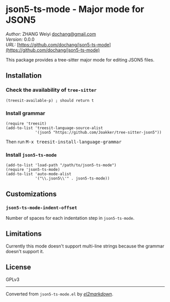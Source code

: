 # json5-ts-mode - Major mode for JSON5

*Author:* ZHANG Weiyi <dochang@gmail.com><br>
*Version:* 0.0.0<br>
*URL:* [https://github.com/dochang/json5-ts-mode](https://github.com/dochang/json5-ts-mode)<br>

This package provides a tree-sitter major mode for editing JSON5 files.

## Installation

### Check the availability of `tree-sitter`

```elisp
(treesit-available-p) ; should return t
```

### Install grammar

```elisp
(require 'treesit)
(add-to-list 'treesit-language-source-alist
             '(json5 "https://github.com/Joakker/tree-sitter-json5"))
```

Then run <kbd>M-x treesit-install-language-grammar</kbd>

### Install `json5-ts-mode`

```elisp
(add-to-list 'load-path "/path/to/json5-ts-mode")
(require 'json5-ts-mode)
(add-to-list 'auto-mode-alist
             '("\\.json5\\'" . json5-ts-mode))
```

## Customizations

### `json5-ts-mode-indent-offset`

Number of spaces for each indentation step in `json5-ts-mode`.

## Limitations

Currently this mode doesn't support multi-line strings because the grammar
doesn't support it.

## License

GPLv3


---
Converted from `json5-ts-mode.el` by [*el2markdown*](https://github.com/Lindydancer/el2markdown).
